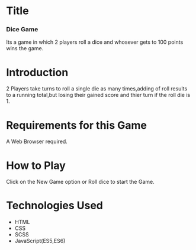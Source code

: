 # Title

### Dice Game

Its a game in which 2 players roll a dice and whosever gets to 100 points wins the game.

# Introduction

2 Players take turns to roll a single die as many times,adding of roll results to a running total,but losing their gained score and thier turn if the roll die is 1.

# Requirements for this Game

A Web Browser required.

# How to Play

Click on the New Game option or Roll dice to start the Game.

# Technologies Used

- HTML
- CSS
- SCSS
- JavaScript(ES5,ES6)

